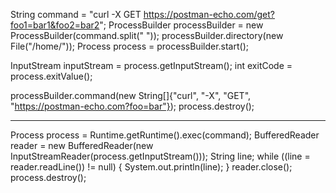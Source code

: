 String command = "curl -X GET https://postman-echo.com/get?foo1=bar1&foo2=bar2";
ProcessBuilder processBuilder = new ProcessBuilder(command.split(" "));
processBuilder.directory(new File("/home/"));
Process process = processBuilder.start();

InputStream inputStream = process.getInputStream();
int exitCode = process.exitValue();

processBuilder.command(new String[]{"curl", "-X", "GET", "https://postman-echo.com?foo=bar"});
process.destroy();



---
Process process = Runtime.getRuntime().exec(command);
BufferedReader reader = new BufferedReader(new InputStreamReader(process.getInputStream()));
String line;
while ((line = reader.readLine()) != null) {
    System.out.println(line);
}
reader.close();
process.destroy();
